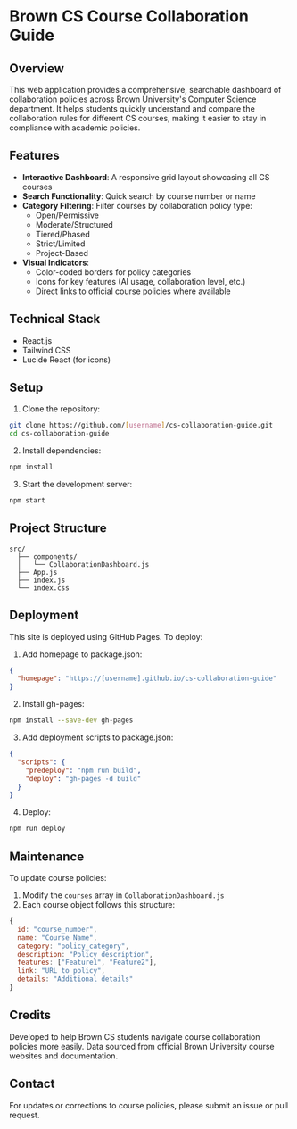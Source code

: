 # Brown CS Course Collaboration Guide

## Overview
This web application provides a comprehensive, searchable dashboard of collaboration policies across Brown University's Computer Science department. It helps students quickly understand and compare the collaboration rules for different CS courses, making it easier to stay in compliance with academic policies.

## Features
- **Interactive Dashboard**: A responsive grid layout showcasing all CS courses
- **Search Functionality**: Quick search by course number or name
- **Category Filtering**: Filter courses by collaboration policy type:
  - Open/Permissive
  - Moderate/Structured
  - Tiered/Phased
  - Strict/Limited
  - Project-Based
- **Visual Indicators**:
  - Color-coded borders for policy categories
  - Icons for key features (AI usage, collaboration level, etc.)
  - Direct links to official course policies where available

## Technical Stack
- React.js
- Tailwind CSS
- Lucide React (for icons)

## Setup
1. Clone the repository:
```bash
git clone https://github.com/[username]/cs-collaboration-guide.git
cd cs-collaboration-guide
```

2. Install dependencies:
```bash
npm install
```

3. Start the development server:
```bash
npm start
```

## Project Structure
```
src/
  ├── components/
  │   └── CollaborationDashboard.js
  ├── App.js
  ├── index.js
  └── index.css
```

## Deployment
This site is deployed using GitHub Pages. To deploy:

1. Add homepage to package.json:
```json
{
  "homepage": "https://[username].github.io/cs-collaboration-guide"
}
```

2. Install gh-pages:
```bash
npm install --save-dev gh-pages
```

3. Add deployment scripts to package.json:
```json
{
  "scripts": {
    "predeploy": "npm run build",
    "deploy": "gh-pages -d build"
  }
}
```

4. Deploy:
```bash
npm run deploy
```

## Maintenance
To update course policies:
1. Modify the `courses` array in `CollaborationDashboard.js`
2. Each course object follows this structure:

```javascript
{
  id: "course_number",
  name: "Course Name",
  category: "policy_category",
  description: "Policy description",
  features: ["Feature1", "Feature2"],
  link: "URL to policy",
  details: "Additional details"
}
```

## Credits
Developed to help Brown CS students navigate course collaboration policies more easily. Data sourced from official Brown University course websites and documentation.

## Contact
For updates or corrections to course policies, please submit an issue or pull request.
